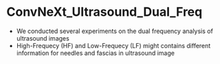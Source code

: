# ConvNeXt_Ultrasound_Dual_Freq
- We conducted several experiments on the dual frequency analysis of ultrasound images
- High-Frequecy (HF) and Low-Frequecy (LF) might contains different information for needles and fascias in ultrasound image
